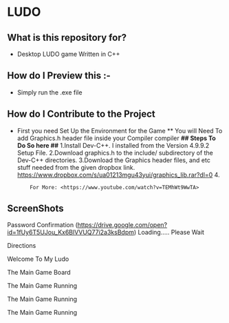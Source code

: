 # LUDO #

## What is this repository for? ##
* Desktop LUDO game Written in C++

## How do I Preview this :-
* Simply run the .exe file

## How do I Contribute to the Project
 * First you need Set Up the Environment for the Game
  ** You will Need To add Graphics.h header file inside your Compiler compiler 
      **## Steps To Do So here ##**
           1.Install Dev-C++. I installed from the Version 4.9.9.2 Setup File.
           2.Download graphics.h to the include/ subdirectory of the Dev-C++ directories.
           3.Download the Graphics header files, and etc stuff needed from the given dropbox link.
             <https://www.dropbox.com/s/ua01213mgu43yui/graphics_lib.rar?dl=0>
           4.
           
           
           
           For More: <https://www.youtube.com/watch?v=TEMhWt9WwTA>
## ScreenShots ##

Password Confirmation
(https://drive.google.com/open?id=1fUy6T5UJou_Kx6BlVVUQ77i2a3ksBdpm)
Loading….. Please Wait


Directions

Welcome To My Ludo


The Main Game Board

The Main Game Running

The Main Game Running

The Main Game Running
